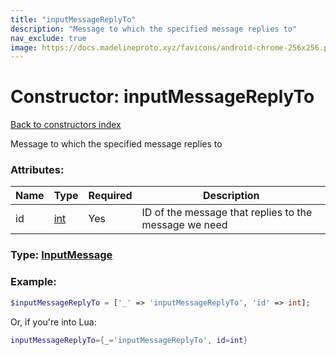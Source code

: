 ```yaml
---
title: "inputMessageReplyTo"
description: "Message to which the specified message replies to"
nav_exclude: true
image: https://docs.madelineproto.xyz/favicons/android-chrome-256x256.png
---
```

# Constructor: inputMessageReplyTo  
[Back to constructors index](index.md)



Message to which the specified message replies to

### Attributes:

| Name     |    Type       | Required | Description |
|----------|---------------|----------|-------------|
|id|[int](../types/int.md) | Yes|ID of the message that replies to the message we need|



### Type: [InputMessage](../types/InputMessage.md)


### Example:

```php
$inputMessageReplyTo = ['_' => 'inputMessageReplyTo', 'id' => int];
```  


Or, if you're into Lua:

```lua
inputMessageReplyTo={_='inputMessageReplyTo', id=int}

```


